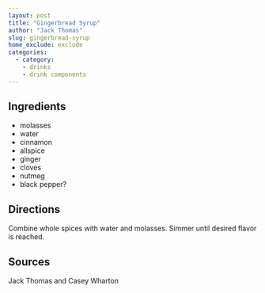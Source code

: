 ```yaml
---
layout: post
title: "Gingerbread Syrup"
author: "Jack Thomas"
slug: gingerbread-syrup
home_exclude: exclude
categories:
  - category:
    - drinks
    - drink components
---
```


## Ingredients

- molasses
- water
- cinnamon
- allspice
- ginger
- cloves
- nutmeg
- black pepper?

## Directions

Combine whole spices with water and molasses. Simmer until desired flavor is reached.

## Sources

Jack Thomas and Casey Wharton
